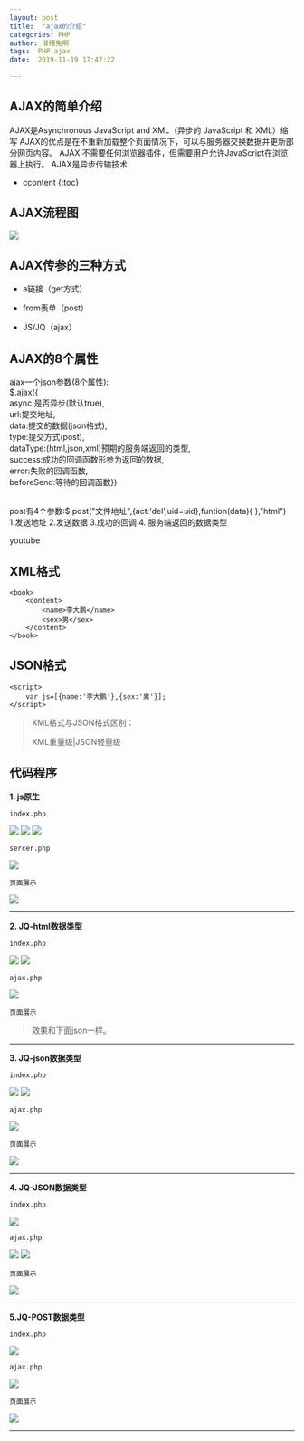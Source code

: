```yaml
---
layout: post
title:  "ajax的介绍"
categories: PHP
author: 滑稽兔啊
tags:  PHP ajax
date:  2019-11-19 17:47:22

---
```



## AJAX的简单介绍

AJAX是Asynchronous JavaScript and XML（异步的 JavaScript 和 XML）缩写
AJAX的优点是在不重新加载整个页面情况下，可以与服务器交换数据并更新部分网页内容。
AJAX 不需要任何浏览器插件，但需要用户允许JavaScript在浏览器上执行。
AJAX是异步传输技术










* ccontent
{:toc}


##  AJAX流程图

![](https://j1109053660.oss-cn-hangzhou.aliyuncs.com/img/20191120165122.png)



## AJAX传参的三种方式

* a链接（get方式）

* from表单（post）

* JS/JQ（ajax）



## AJAX的8个属性

ajax一个json参数(8个属性):<br>
$.ajax({<br>
async:是否异步(默认true),<br>
url:提交地址,<br>
data:提交的数据(json格式),<br>
type:提交方式(post),<br>
dataType:(html,json,xml)预期的服务端返回的类型,<br>
success:成功的回调函数形参为返回的数据,<br>
error:失败的回调函数,<br>
beforeSend:等待的回调函数})<br><br>

post有4个参数:$.post("文件地址",{act:'del',uid=uid},funtion(data){ },"html")<br>
1.发送地址 2.发送数据 3.成功的回调 4. 服务端返回的数据类型

youtube

## XML格式

```
<book>
	<content>
		<name>李大鹏</name>
		<sex>男</sex>
	</content>
</book>	
```



## JSON格式

```
<script>
	var js=[{name:'李大鹏'},{sex:'男'}];
</script>
```



> XML格式与JSON格式区别：
>
> XML重量级|JSON轻量级



## 代码程序

**1. js原生**

`index.php`

![](https://j1109053660.oss-cn-hangzhou.aliyuncs.com/img/20191120173252.png)
![](https://j1109053660.oss-cn-hangzhou.aliyuncs.com/img/20191120173343.png)
![](https://j1109053660.oss-cn-hangzhou.aliyuncs.com/img/20191120173449.png)

`sercer.php`

![](https://j1109053660.oss-cn-hangzhou.aliyuncs.com/img/20191120173540.png)

`页面展示`

![](https://j1109053660.oss-cn-hangzhou.aliyuncs.com/img/20191120174135.gif)



-----



**2. JQ-html数据类型**

`index.php`

![](https://j1109053660.oss-cn-hangzhou.aliyuncs.com/img/20191120175044.png)
![](https://j1109053660.oss-cn-hangzhou.aliyuncs.com/img/20191120180540.png)

`ajax.php`

![](https://j1109053660.oss-cn-hangzhou.aliyuncs.com/img/20191120180626.png)

`页面展示`

>效果和下面json一样。

------



**3. JQ-json数据类型**

`index.php`

![](https://j1109053660.oss-cn-hangzhou.aliyuncs.com/img/20191120180959.png)
![](https://j1109053660.oss-cn-hangzhou.aliyuncs.com/img/20191120181046.png)

`ajax.php`

![](https://j1109053660.oss-cn-hangzhou.aliyuncs.com/img/20191120180907.png)

`页面展示`

![](https://j1109053660.oss-cn-hangzhou.aliyuncs.com/img/20191120185545.gif)

-----



**4. JQ-JSON数据类型**

`index.php`

![](https://j1109053660.oss-cn-hangzhou.aliyuncs.com/img/20191120212835.png)

`ajax.php`

![](https://j1109053660.oss-cn-hangzhou.aliyuncs.com/img/20191120205859.png)
![](https://j1109053660.oss-cn-hangzhou.aliyuncs.com/img/20191120205925.png)


`页面展示`

![](https://j1109053660.oss-cn-hangzhou.aliyuncs.com/img/20191120203617.gif)

-----

**5.JQ-POST数据类型**

`index.php`

![](https://j1109053660.oss-cn-hangzhou.aliyuncs.com/img/20191120213841.png)

`ajax.php`

![](https://j1109053660.oss-cn-hangzhou.aliyuncs.com/img/20191120214112.png)

`页面展示`

![](https://j1109053660.oss-cn-hangzhou.aliyuncs.com/img/20191120215840.gif)

-----
